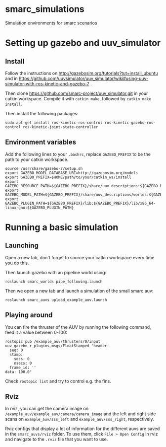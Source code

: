 # smarc_simulations
 Simulation environments for smarc scenarios

# Setting up gazebo and uuv_simulator

## Install

Follow the instructions on http://gazebosim.org/tutorials?tut=install_ubuntu and
in https://github.com/uuvsimulator/uuv_simulator/wiki#using-uuv-simulator-with-ros-kinetic-and-gazebo-7 .

Then clone https://github.com/smarc-project/uuv_simulator.git in your catkin workspace.
Compile it with `catkin_make`, followed by `catkin_make install`.

Then install the following packages:
```
sudo apt-get install ros-kinetic-ros-control ros-kinetic-gazebo-ros-control ros-kinetic-joint-state-controller
```

## Environment variables

Add the following lines to your `.bashrc`, replace `GAZEBO_PREFIX` to be the path to your catkin workspace.
```
source /usr/share/gazebo-7/setup.sh
export GAZEBO_MODEL_DATABASE_URI=http://gazebosim.org/models
export GAZEBO_PREFIX=$HOME/path/to/your/catkin_ws/install
export GAZEBO_RESOURCE_PATH=${GAZEBO_PREFIX}/share/uuv_descriptions:${GAZEBO_RESOURCE_PATH}
export GAZEBO_MODEL_PATH=${GAZEBO_PREFIX}/share/uuv_descriptions/worlds:${GAZEBO_MODEL_PATH}
export GAZEBO_PLUGIN_PATH=${GAZEBO_PREFIX}/lib:${GAZEBO_PREFIX}/lib/x86_64-linux-gnu:${GAZEBO_PLUGIN_PATH}
```

# Running a basic simulation

## Launching

Open a new tab, don't forget to source your catkin workspace every time you do this.

Then launch gazebo with an pipeline world using:
```
roslaunch smarc_worlds pipe_following.launch
```
Then we open a new tab and launch a simulation of the small smarc auv:
```
roslaunch smarc_auvs upload_example_auv.launch
```

## Playing around

You can fire the thruster of the AUV by running the following command, feed it a value between 0-100:
```
rostopic pub /example_auv/thrusters/0/input uuv_gazebo_r_plugins_msgs/FloatStamped "header:
  seq: 0
  stamp:
    secs: 0
    nsecs: 0
  frame_id: ''
data: 100.0"
```
Check `rostopic list` and try to control e.g. the fins.

## Rviz

In rviz, you can get the camera image on `/example_auv/example_auv/camera/camera_image`
and the left and right side scans on `example_auv/sss_left` and `example_auv/sss_right`, respectively.

Rviz configs that display a lot of information for the different auvs are saved in the `smarc_auvs/rviz` folder.
To use them, click `File > Open Config` in rviz and navigate to the `.rviz` file that you want to use.
